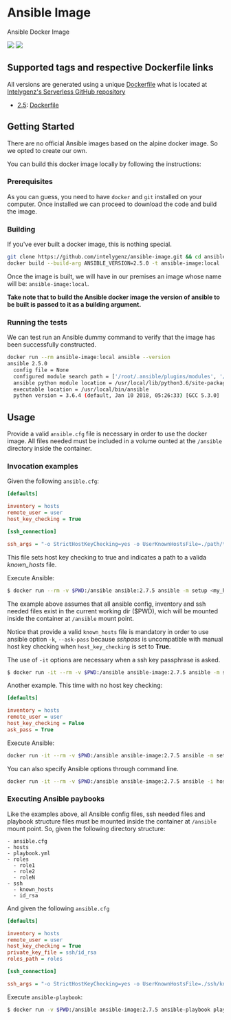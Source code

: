 # Ansible Image
Ansible Docker Image


[![](https://images.microbadger.com/badges/image/intelygenz/ansible.svg)](https://microbadger.com/images/intelygenz/ansible "Get your own image badge on microbadger.com") [![](https://images.microbadger.com/badges/version/intelygenz/ansible.svg)](https://microbadger.com/images/intelygenz/ansible "Get your own version badge on microbadger.com")



## Supported tags and respective Dockerfile links

All versions are generated using a unique [Dockerfile](https://github.com/intelygenz/serverless/blob/master/Dockerfile) what is located at [Intelygenz's Serverless GitHub repository](https://github.com/intelygenz/serverless)

* [2.5](https://github.com/intelygenz/ansible-image/releases/tag/2.5): [Dockerfile](https://github.com/intelygenz/ansible-image/blob/master/Dockerfile)


## Getting Started

There are no official Ansible images based on the alpine docker image. So we opted to create our own.

You can build this docker image locally by following the instructions:

### Prerequisites
As you can guess, you need to have `docker` and `git` installed on your computer. Once installed we can proceed to download the code and build the image.

### Building
If you've ever built a docker image, this is nothing special.

```bash
git clone https://github.com/intelygenz/ansible-image.git && cd ansible-image
docker build --build-arg ANSIBLE_VERSION=2.5.0 -t ansible-image:local .
```

Once the image is built, we will have in our premises an image whose name will be: `ansible-image:local`.

**Take note that to build the Ansible docker image the version of ansible to be built is passed to it as a building argument.**

### Running the tests
We can test run an Ansible dummy command to verify that the image has been successfully constructed.
```bash
docker run --rm ansible-image:local ansible --version
ansible 2.5.0
  config file = None
  configured module search path = ['/root/.ansible/plugins/modules', '/usr/share/ansible/plugins/modules']
  ansible python module location = /usr/local/lib/python3.6/site-packages/ansible
  executable location = /usr/local/bin/ansible
  python version = 3.6.4 (default, Jan 10 2018, 05:26:33) [GCC 5.3.0]
```

## Usage

Provide a valid `ansible.cfg` file is necessary in order to use the docker image. All files needed must be included in a volume ounted at the `/ansible` directory inside the container.


### Invocation examples

Given the following `ansible.cfg`:

```ini
[defaults]

inventory = hosts
remote_user = user
host_key_checking = True

[ssh_connection]

ssh_args = "-o StrictHostKeyChecking=yes -o UserKnownHostsFile=./path/to/known_hosts"
```
This file sets host key checking to true and indicates a path to a valida *known_hosts* file.

Execute Ansible: 

```bash
$ docker run --rm -v $PWD:/ansible ansible:2.7.5 ansible -m setup <my_host>
```

The example above assumes that all ansible config, inventory and ssh needed files exist in the current working dir ($PWD), wich will be mounted inside the container at `/ansible` mount point.

Notice that provide a valid `known_hosts` file is mandatory in order to use ansible option `-k`, `--ask-pass` because *sshpass* is uncompatible with manual host key checking when `host_key_checking` is set to **True**.

The use of `-it` options are necessary when a ssh key passphrase is asked.

```bash
$ docker run -it --rm -v $PWD:/ansible ansible-image:2.7.5 ansible -m setup <my_host>
```

Another example. This time with no host key checking:

```ini
[defaults]

inventory = hosts
remote_user = user
host_key_checking = False
ask_pass = True
```

Execute Ansible:

```bash
docker run -it --rm -v $PWD:/ansible ansible-image:2.7.5 ansible -m setup <my_host>
```

You can also specify Ansible options through command line.

```bash
docker run -it --rm -v $PWD:/ansible ansible-image:2.7.5 ansible -i hosts -u user -m setup -k <my_host>
```

### Executing Ansible paybooks

Like the examples above, all Ansible config files, ssh needed files and playbook structure files must be mounted inside the container at `/ansible` mount point. So, given the following directory structure:

```
- ansible.cfg
- hosts
- playbook.yml
- roles
  - role1
  - role2
  - roleN
- ssh
  - known_hosts
  - id_rsa
```

And given the following `ansible.cfg`

```ini
[defaults]

inventory = hosts
remote_user = user
host_key_checking = True
private_key_file = ssh/id_rsa
roles_path = roles

[ssh_connection]

ssh_args = "-o StrictHostKeyChecking=yes -o UserKnownHostsFile=./ssh/known_hosts"
```

Execute `ansible-playbook`:

```bash
$ docker run -v $PWD:/ansible ansible-image:2.7.5 ansible-playbook playbook.yml
```
